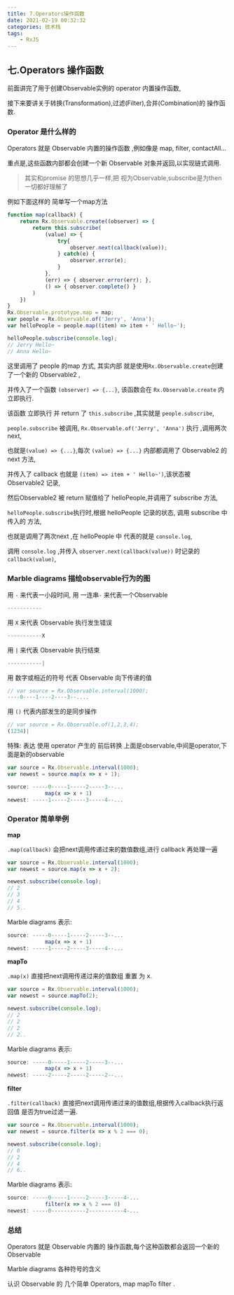 ```yaml
---
title: 7.Operators操作函数
date: 2021-02-19 00:32:32
categories: 技术栈
tags: 
    - RxJS
---
```

## 七.Operators 操作函数

前面讲完了用于创建Observable实例的 operator 内置操作函数,

接下来要讲关于转换(Transformation),过滤(Filter),合并(Combination)的 操作函数.

### Operator 是什么样的

Operators 就是 Observable 内置的操作函数 ,例如像是 map, filter, contactAll...

重点是,这些函数内部都会创建一个新 Observable 对象并返回,以实现链式调用.

> 其实和promise 的思想几乎一样,把 视为Observable,subscribe是为then 一切都好理解了

例如下面这样的 简单写一个map方法
```js
function map(callback) {
    return Rx.Observable.create((observer) => {
        return this.subscribe(
            (value) => { 
                try{
                    observer.next(callback(value));
                } catch(e) {
                    observer.error(e);
                }
            },
            (err) => { observer.error(err); },
            () => { observer.complete() }
        )
    })
}
Rx.Observable.prototype.map = map;
var people = Rx.Observable.of('Jerry', 'Anna');
var helloPeople = people.map((item) => item + ' Hello~');

helloPeople.subscribe(console.log);
// Jerry Hello~
// Anna Hello~
```
这里调用了 people 的map 方式, 其实内部 就是使用`Rx.Observable.create`创建了一个新的 Observable2 ,

并传入了一个函数 `(observer) => {...}`, 该函数会在 `Rx.Observable.create` 内立即执行.

该函数 立即执行 并 return 了 `this.subscribe` ,其实就是 `people.subscribe`,

`people.subscribe` 被调用, `Rx.Observable.of('Jerry', 'Anna')` 执行 ,调用两次next,

也就是`(value) => {...}`,每次 `(value) => {...}` 内部都调用了 Observable2 的next 方法,

并传入了 callback 也就是 `(item) => item + ' Hello~')`,该状态被 Observable2 记录,

然后Observable2 被 return 赋值给了 helloPeople,并调用了 subscribe 方法,

`helloPeople.subscribe`执行时,根据 helloPeople 记录的状态, 调用 subscribe 中传入的 方法,

也就是调用了两次next ,在 helloPeople 中 代表的就是 `console.log`,

调用 `console.log` ,并传入 `observer.next(callback(value))` 时记录的 `callback(value)`,

### Marble diagrams 描绘observable行为的图

用 `-` 来代表一小段时间, 用 一连串`-` 来代表一个Observable
```js
-----------
```
用 `X` 来代表 Observable 执行发生错误
```js
-----------X
```
用 `|` 来代表 Observable 执行结束
```js
-----------|
```
用 数字或相近的符号 代表 Observable 向下传递的值
```js
// var source = Rx.Observable.interval(1000);
----0----1----2----3--....
```
用 `()` 代表内部发生的是同步操作
```js
// var source = Rx.Observable.of(1,2,3,4);
(1234)|
```
特殊: 表达 使用 operator 产生的 前后转换
上面是observable,中间是operator,下面是新的observable
```js
var source = Rx.Observable.interval(1000);
var newest = source.map(x => x + 1); 

source: -----0-----1-----2-----3--...
            map(x => x + 1)
newest: -----1-----2-----3-----4--...
```

### Operator 简单举例

**map**

`.map(callback)` 会把next调用传递过来的数值数组,进行 callback 再处理一遍

```js
var source = Rx.Observable.interval(1000);
var newest = source.map(x => x + 2); 

newest.subscribe(console.log);
// 2
// 3
// 4
// 5..
```
Marble diagrams 表示:
```js
source: -----0-----1-----2-----3--...
            map(x => x + 1)
newest: -----1-----2-----3-----4--...
```

**mapTo**

`.map(x)` 直接把next调用传递过来的值数组 重置 为 x.
```js
var source = Rx.Observable.interval(1000);
var newest = source.mapTo(2); 

newest.subscribe(console.log);
// 2
// 2
// 2
// 2..
```
Marble diagrams 表示:
```js
source: -----0-----1-----2-----3--...
            map(x => x + 1)
newest: -----2-----2-----2-----2--...
```

**filter**

`.filter(callback)` 直接把next调用传递过来的值数组,根据传入callback执行返回值 是否为true过滤一遍.

```js
var source = Rx.Observable.interval(1000);
var newest = source.filter(x => x % 2 === 0); 

newest.subscribe(console.log);
// 0
// 2
// 4
// 6..
```
Marble diagrams 表示:
```js
source: -----0-----1-----2-----3-----4-...
            filter(x => x % 2 === 0)
newest: -----0-----------2-----------4-...
```

### 总结

Operators 就是 Observable 内置的 操作函数,每个这种函数都会返回一个新的 Observable

Marble diagrams 各种符号的含义

认识 Observable 的 几个简单 Operators, map mapTo filter .